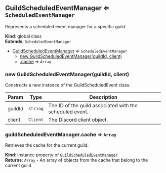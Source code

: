 <a name="GuildScheduledEventManager"></a>

## GuildScheduledEventManager ⇐ <code>ScheduledEventManager</code>
Represents a scheduled event manager for a specific guild.

**Kind**: global class  
**Extends**: <code>ScheduledEventManager</code>  

* [GuildScheduledEventManager](#GuildScheduledEventManager) ⇐ <code>ScheduledEventManager</code>
    * [new GuildScheduledEventManager(guildId, client)](#new_GuildScheduledEventManager_new)
    * [.cache](#GuildScheduledEventManager+cache) ⇒ <code>Array</code>

<a name="new_GuildScheduledEventManager_new"></a>

### new GuildScheduledEventManager(guildId, client)
Constructs a new instance of the GuildScheduledEvent class.


| Param | Type | Description |
| --- | --- | --- |
| guildId | <code>string</code> | The ID of the guild associated with the scheduled event. |
| client | <code>Client</code> | The Discord client object. |

<a name="GuildScheduledEventManager+cache"></a>

### guildScheduledEventManager.cache ⇒ <code>Array</code>
Retrieves the cache for the current guild.

**Kind**: instance property of [<code>GuildScheduledEventManager</code>](#GuildScheduledEventManager)  
**Returns**: <code>Array</code> - An array of objects from the cache that belong to the current guild.  
